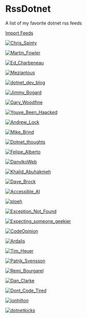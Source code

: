 # RssDotnet
A list of my favorite dotnet rss feeds

[Import Feeds](https://raw.githubusercontent.com/Timmoth/RssDotnet/main/feeds.opml)

[![Chris_Sainty](https://img.shields.io/badge/Chris_Sainty-Chris_Sainty-green)](https://chrissainty.com/)

[![Martin_Fowler](https://img.shields.io/badge/Martin_Fowler-Martin_Fowler-green)](https://martinfowler.com/)

[![Ed_Charbeneau](https://img.shields.io/badge/Ed_Charbeneau-Ed_Charbeneau-green)](https://edcharbeneau.com/)

[![Meziantous](https://img.shields.io/badge/Meziantous-Meziantous-green)](https://meziantou.net/)

[![dotnet_dev_blog](https://img.shields.io/badge/dotnet_dev_blog-dotnet_dev_blog-green)](https://devblogs.microsoft.com/dotnet)

[![Jimmy_Bogard](https://img.shields.io/badge/Jimmy_Bogard-Jimmy_Bogard-green)](https://jimmybogard.com/)

[![Gary_Woodfine](https://img.shields.io/badge/Gary_Woodfine-Gary_Woodfine-green)](https://garywoodfine.com)

[![Youve_Been_Haacked](https://img.shields.io/badge/Youve_Been_Haacked-Youve_Been_Haacked-green)](http://haacked.com/)

[![Andrew_Lock](https://img.shields.io/badge/Andrew_Lock-Andrew_Lock-green)](https://andrewlock.net/)

[![Mike_Brind](https://img.shields.io/badge/Mike_Brind-Mike_Brind-green)](https://mikesdotnetting.com/feed)

[![Dotnet_thoughts](https://img.shields.io/badge/Dotnet_thoughts-Dotnet_thoughts-green)](https://dotnetthoughts.net/)

[![Felipe_Alberto](https://img.shields.io/badge/Felipe_Alberto-Felipe_Alberto-green)](https://falberthen.github.io/)

[![DanylkoWeb](https://img.shields.io/badge/DanylkoWeb-DanylkoWeb-green)](https://danylkoweb.com/RSS)

[![Khalid_Abuhakmeh](https://img.shields.io/badge/Khalid_Abuhakmeh-Khalid_Abuhakmeh-green)](https://khalidabuhakmeh.com/)

[![Dave_Brock](https://img.shields.io/badge/Dave_Brock-Dave_Brock-green)](https://daveabrock.com/)

[![Accessible_AI](https://img.shields.io/badge/Accessible_AI-Accessible_AI-green)](https://accessibleai.dev/)

[![ploeh](https://img.shields.io/badge/ploeh-ploeh-green)](https://blog.ploeh.dk)

[![Exception_Not_Found](https://img.shields.io/badge/Exception_Not_Found-Exception_Not_Found-green)](https://exceptionnotfound.net)

[![Expecting_someone_geekier](https://img.shields.io/badge/Expecting_someone_geekier-Expecting_someone_geekier-green)](https://jimbobbennett.io/)

[![CodeOpinion](https://img.shields.io/badge/CodeOpinion-CodeOpinion-green)](https://codeopinion.com)

[![Ardalis](https://img.shields.io/badge/Ardalis-Ardalis-green)](https://ardalis.com)

[![Tim_Heuer](https://img.shields.io/badge/Tim_Heuer-Tim_Heuer-green)](https://timheuer.com/)

[![Patrik_Svensson](https://img.shields.io/badge/Patrik_Svensson-Patrik_Svensson-green)](https://patriksvensson.se/)

[![Remi_Bourgarel](https://img.shields.io/badge/Remi_Bourgarel-Remi_Bourgarel-green)](https://remibou.github.io/)

[![Dan_Clarke](https://img.shields.io/badge/Dan_Clarke-Dan_Clarke-green)](https://danclarke.com/)

[![Dont_Code_Tired](https://img.shields.io/badge/Dont_Code_Tired-Dont_Code_Tired-green)](http://dontcodetired.com/blog/)

[![jonhilton](https://img.shields.io/badge/jonhilton-jonhilton-green)](https://jonhilton.net/)

[![dotnetkicks](https://img.shields.io/badge/dotnetkicks-dotnetkicks-green)](https://dotnetkicks.com/)
